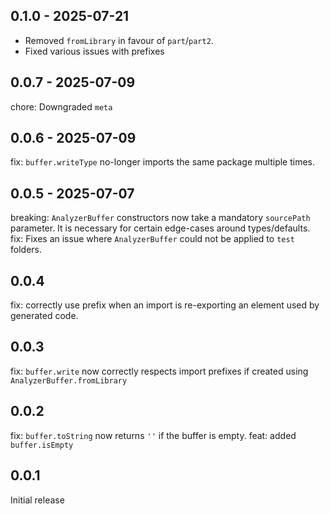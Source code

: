 ## 0.1.0 - 2025-07-21

- Removed `fromLibrary` in favour of `part`/`part2`.
- Fixed various issues with prefixes

## 0.0.7 - 2025-07-09

chore: Downgraded `meta`

## 0.0.6 - 2025-07-09

fix: `buffer.writeType` no-longer imports the same package multiple times.

## 0.0.5 - 2025-07-07

breaking: `AnalyzerBuffer` constructors now take a mandatory `sourcePath` parameter.
It is necessary for certain edge-cases around types/defaults.  
fix: Fixes an issue where `AnalyzerBuffer` could not be applied to `test` folders.

## 0.0.4

fix: correctly use prefix when an import is re-exporting an element used by generated code.

## 0.0.3

fix: `buffer.write` now correctly respects import prefixes if created using `AnalyzerBuffer.fromLibrary`

## 0.0.2

fix: `buffer.toString` now returns `''` if the buffer is empty.
feat: added `buffer.isEmpty`

## 0.0.1

Initial release
